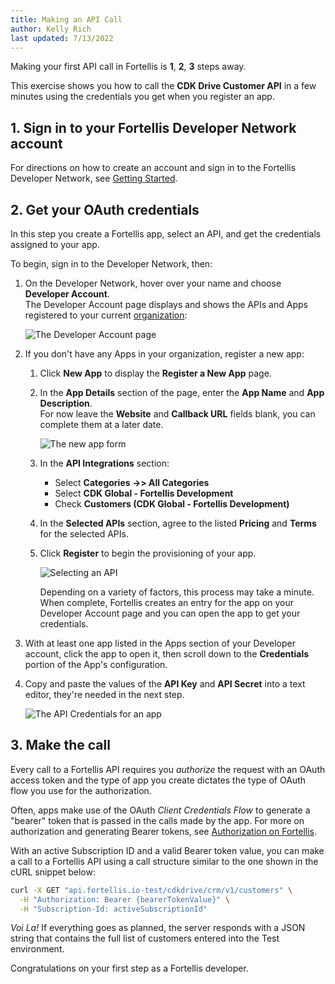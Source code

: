 ```yaml
---
title: Making an API Call
author: Kelly Rich
last updated: 7/13/2022
---
```


Making your first API call in Fortellis is **1**, **2**, **3** steps away.

This exercise shows you how to call the **CDK Drive Customer API** in a few minutes using the credentials you get when you register an app.

## 1. Sign in to your Fortellis Developer Network account

For directions on how to create an account and sign in to the Fortellis Developer Network, see [Getting Started](/docs/general/overview/getting-started).

## 2. Get your OAuth credentials

In this step you create a Fortellis app, select an API, and get the credentials assigned to your app.

To begin, sign in to the Developer Network, then:

1. On the Developer Network, hover over your name and choose **Developer Account**.  
    The Developer Account page displays and shows the APIs and Apps registered to your current [organization](/docs/general/overview/organizations):  

    ![The Developer Account page]($[docsUrl]/static/images/developer-menu.jpg)  

1. If you don't have any Apps in your organization, register a new app:
    1. Click **New App** to display the **Register a New App** page.
    1. In the **App Details** section of the page, enter the **App Name** and **App Description**.  
        For now leave the **Website** and **Callback URL** fields blank, you can complete them at a later date.  

        ![The new app form]($[docsUrl]/static/images/register-new-app.png)  

    1. In the **API Integrations** section:  
        * Select **Categories ->> All Categories**
        * Select **CDK Global - Fortellis Development**
        * Check **Customers (CDK Global - Fortellis Development)**
    1. In the **Selected APIs** section, agree to the listed **Pricing** and **Terms** for the selected APIs.
    1. Click **Register** to begin the provisioning of your app.  

        ![Selecting an API]($[docsUrl]/static/images/select-api.png)  

        Depending on a variety of factors, this process may take a minute. When complete, Fortellis creates an entry for the app on your Developer Account page and you can open the app to get your credentials.
1. With at least one app listed in the Apps section of your Developer account, click the app to open it, then scroll down to the **Credentials** portion of the App's configuration.
1. Copy and paste the values of the **API Key** and **API Secret** into a text editor, they're needed in the next step.  

    ![The API Credentials for an app]($[docsUrl]/static/images/api-credentials.jpg)

## 3. Make the call

Every call to a Fortellis API requires you *authorize* the request with an OAuth access token and the type of app you create dictates the type of OAuth flow you use for the authorization.

Often, apps make use of the OAuth *Client Credentials Flow* to generate a "bearer" token that is passed in the calls made by the app. For more on authorization and generating Bearer tokens, see [Authorization on Fortellis](/docs/tutorials/solution-integration/auth/).

With an active Subscription ID and a valid Bearer token value, you can make a call to a Fortellis API using a call structure similar to the one shown in the cURL snippet below:

``` bash
curl -X GET "api.fortellis.io-test/cdkdrive/crm/v1/customers" \
  -H "Authorization: Bearer {bearerTokenValue}" \
  -H "Subscription-Id: activeSubscriptionId"
```

*Voi La!* If everything goes as planned, the server responds with a JSON string that contains the full list of customers entered into the Test environment.

Congratulations on your first step as a Fortellis developer.
